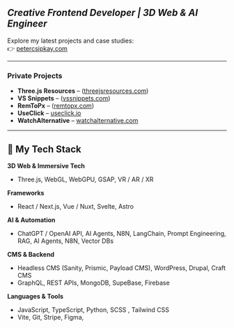 ## _Creative Frontend Developer | 3D Web & AI Engineer_

Explore my latest projects and case studies:  
👉 [petercsipkay.com](https://www.petercsipkay.com)

---

### Private Projects

-   **Three.js Resources** – ([threejsresources.com](https://threejsresources.com/))
-   **VS Snippets** – ([vssnippets.com](https://www.vssnippets.com/))
-   **RemToPx** – ([remtopx.com](https://remtopx.com/))
-   **UseClick** – [useclick.io](https://useclick.io/)
-   **WatchAlternative** – [watchalternative.com](https://watchalternative.com/)

---

## 🧠 My Tech Stack

**3D Web & Immersive Tech**

-   Three.js, WebGL, WebGPU, GSAP, VR / AR / XR

**Frameworks**

-   React / Next.js, Vue / Nuxt, Svelte, Astro

**AI & Automation**

-   ChatGPT / OpenAI API, AI Agents, N8N, LangChain, Prompt Engineering, RAG, AI Agents, N8N, Vector DBs

**CMS & Backend**

-   Headless CMS (Sanity, Prismic, Payload CMS), WordPress, Drupal, Craft CMS
-   GraphQL, REST APIs, MongoDB, SupeBase, Firebase

**Languages & Tools**

-   JavaScript, TypeScript, Python, SCSS , Tailwind CSS
-   Vite, Git, Stripe, Figma,
